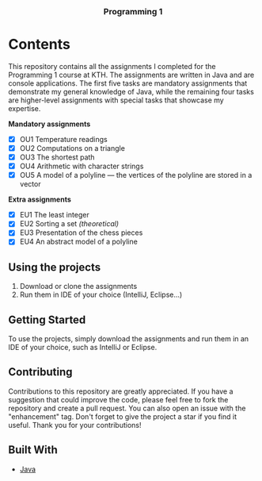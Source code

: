
<!-- TITLE -->
<br />
<div align="center">
  <h3 align="center">Programming 1</h3>
</div>

<!-- GETTING STARTED -->
# Contents

This repository contains all the assignments I completed for the Programming 1 course at KTH. The assignments are written in Java and are console applications. The first five tasks are mandatory assignments that demonstrate my general knowledge of Java, while the remaining four tasks are higher-level assignments with special tasks that showcase my expertise.

__Mandatory assignments__
- [X] OU1 Temperature readings
- [x] OU2 Computations on a triangle
- [x] OU3 The shortest path
- [x] OU4 Arithmetic with character strings
- [x] OU5 A model of a polyline — the vertices of the polyline are stored in a vector

__Extra assignments__
- [X] EU1 The least integer
- [X] EU2 Sorting a set _(theoretical)_
- [X] EU3 Presentation of the chess pieces
- [X] EU4 An abstract model of a polyline

## Using the projects

1. Download or clone the assignments
2. Run them in IDE of your choice (IntelliJ, Eclipse...)


## Getting Started

To use the projects, simply download the assignments and run them in an IDE of your choice, such as IntelliJ or Eclipse.

## Contributing

Contributions to this repository are greatly appreciated. If you have a suggestion that could improve the code, please feel free to fork the repository and create a pull request. You can also open an issue with the "enhancement" tag. Don't forget to give the project a star if you find it useful. Thank you for your contributions!

## Built With

* [Java](https://www.java.com/en/) 






